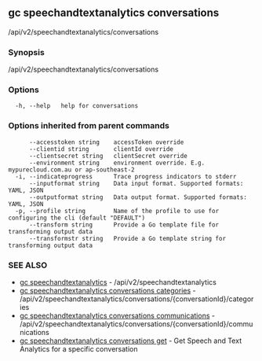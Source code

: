 ## gc speechandtextanalytics conversations

/api/v2/speechandtextanalytics/conversations

### Synopsis

/api/v2/speechandtextanalytics/conversations

### Options

```
  -h, --help   help for conversations
```

### Options inherited from parent commands

```
      --accesstoken string    accessToken override
      --clientid string       clientId override
      --clientsecret string   clientSecret override
      --environment string    environment override. E.g. mypurecloud.com.au or ap-southeast-2
  -i, --indicateprogress      Trace progress indicators to stderr
      --inputformat string    Data input format. Supported formats: YAML, JSON
      --outputformat string   Data output format. Supported formats: YAML, JSON
  -p, --profile string        Name of the profile to use for configuring the cli (default "DEFAULT")
      --transform string      Provide a Go template file for transforming output data
      --transformstr string   Provide a Go template string for transforming output data
```

### SEE ALSO

* [gc speechandtextanalytics](gc_speechandtextanalytics.html)	 - /api/v2/speechandtextanalytics
* [gc speechandtextanalytics conversations categories](gc_speechandtextanalytics_conversations_categories.html)	 - /api/v2/speechandtextanalytics/conversations/{conversationId}/categories
* [gc speechandtextanalytics conversations communications](gc_speechandtextanalytics_conversations_communications.html)	 - /api/v2/speechandtextanalytics/conversations/{conversationId}/communications
* [gc speechandtextanalytics conversations get](gc_speechandtextanalytics_conversations_get.html)	 - Get Speech and Text Analytics for a specific conversation


